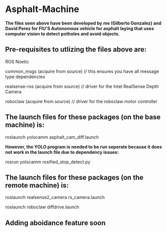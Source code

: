 # Asphalt-Machine
**The files seen above have been developed by me (Gilberto Gonzalez) and David Perez for FIU'S Autonomous vehicle for asphalt laying that uses computer vision to detect potholes and avoid objects.**

## Pre-requisites to utlizing the files above are:

ROS Noetic

common_msgs (acquire from source)  // this ensures you have all message type dependencies

realsense-ros (acquire from source)  // driver for the Intel RealSense Depth Camera

roboclaw (acquire from source)  // driver for the roboclaw motor controller

## The launch files for these packages (on the base machine) is:

roslaunch yolocamm asphalt_cam_diff.launch

**However, the YOLO program is needed to be run seperate because it does not work in the launch file due to dependency issues:**

rosrun yolocamm rosified_stop_detect.py 

## The launch files for these packages (on the remote machine) is:

roslaunch realsense2_camera rs_camera.launch

roslaunch roboclaw diffdrive.launch 



## Adding aboidance feature soon

